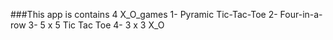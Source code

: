 ###This app is contains 4 X_O_games 
1- Pyramic Tic-Tac-Toe
2- Four-in-a-row
3- 5 x 5 Tic Tac Toe
4- 3 x 3  X_O 
